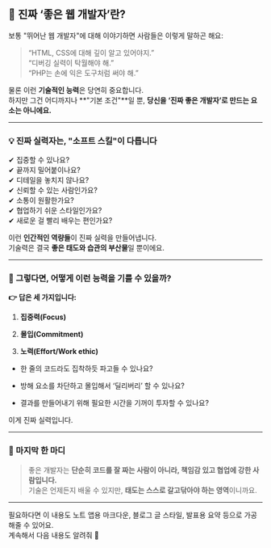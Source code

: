 
## 👀 진짜 ‘좋은 웹 개발자’란?

보통 "뛰어난 웹 개발자"에 대해 이야기하면 사람들은 이렇게 말하곤 해요:

> “HTML, CSS에 대해 깊이 알고 있어야지.”  
> “디버깅 실력이 탁월해야 해.”  
> “PHP는 손에 익은 도구처럼 써야 해.”

물론 이런 **기술적인 능력**은 당연히 중요합니다.  
하지만 그건 어디까지나 **"기본 조건"**일 뿐, **당신을 ‘진짜 좋은 개발자’로 만드는 요소는 아니에요.**

---

### 💡 진짜 실력자는, "소프트 스킬"이 다릅니다

✔ 집중할 수 있나요?  
✔ 끝까지 밀어붙이나요?  
✔ 디테일을 놓치지 않나요?  
✔ 신뢰할 수 있는 사람인가요?  
✔ 소통이 원활한가요?  
✔ 협업하기 쉬운 스타일인가요?  
✔ 새로운 걸 빨리 배우는 편인가요?

이런 **인간적인 역량들**이 진짜 실력을 만들어냅니다.  
기술력은 결국 **좋은 태도와 습관의 부산물**일 뿐이에요.

---

### 🔧 그렇다면, 어떻게 이런 능력을 기를 수 있을까?

**👉 답은 세 가지입니다:**

1. **집중력(Focus)**
    
2. **몰입(Commitment)**
    
3. **노력(Effort/Work ethic)**
    

- 한 줄의 코드라도 집착하듯 파고들 수 있나요?
    
- 방해 요소를 차단하고 몰입해서 ‘딜리버리’ 할 수 있나요?
    
- 결과를 만들어내기 위해 필요한 시간을 기꺼이 투자할 수 있나요?
    

이게 진짜 실력입니다.

---

### 🎯 마지막 한 마디

> 좋은 개발자는 **단순히 코드를 잘 짜는 사람이 아니라, 책임감 있고 협업에 강한 사람입니다.**  
> 기술은 언제든지 배울 수 있지만, **태도는 스스로 갈고닦아야 하는 영역**이니까요.

---

필요하다면 이 내용도 노트 앱용 마크다운, 블로그 글 스타일, 발표용 요약 등으로 가공해줄 수 있어요.  
계속해서 다음 내용도 알려줘 🙂